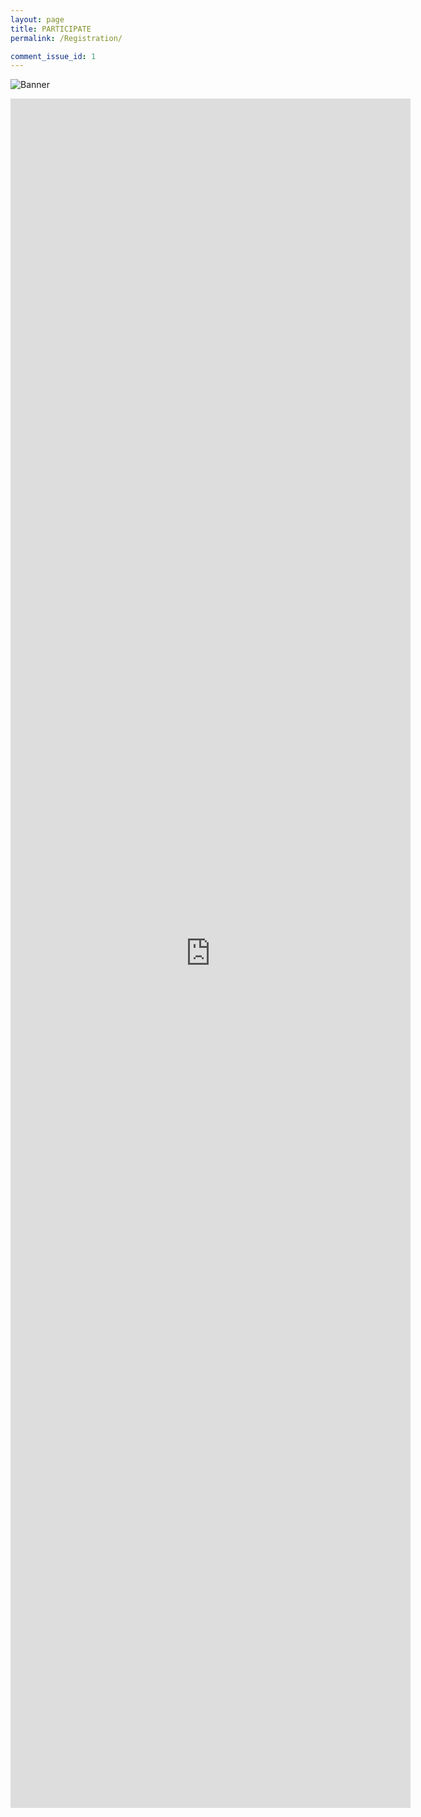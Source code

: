 ```yaml
---
layout: page
title: PARTICIPATE
permalink: /Registration/

comment_issue_id: 1
---
```

![Banner](/assets/20240723904_GIF720x204.gif)

<iframe src="https://docs.google.com/forms/d/e/1FAIpQLSeiW0f4fGNI66muKLTHG-ZIVg0X4QZVuNVLNPGd3Hsar2_PUA/viewform?embedded=true" width="640" height="2735" frameborder="0" marginheight="0" marginwidth="0">Loading…</iframe>

[comment]: <> (please refer to _includes/projects_.html to add your photo)



[comment]: <> (please refer to _includes/projects_.html to add your photo)
